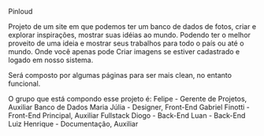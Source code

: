 Pinloud

Projeto de um site em que podemos ter um banco de dados de fotos, criar e explorar inspirações, mostrar suas idéias ao mundo. 
Podendo ter o melhor proveito de uma ideia e mostrar seus trabalhos para todo o país ou até o mundo.
Onde você apenas pode Criar imagens se estiver cadastrado e logado em nosso sistema. 

Será composto por algumas páginas para ser mais clean, no entanto funcional. 

O grupo que está compondo esse projeto é:
Felipe - Gerente de Projetos, Auxiliar Banco de Dados
Maria Júlia - Designer, Front-End
Gabriel Finotti - Front-End Principal, Auxiliar Fullstack
Diogo - Back-End
Luan - Back-End
Luiz Henrique - Documentação, Auxiliar
